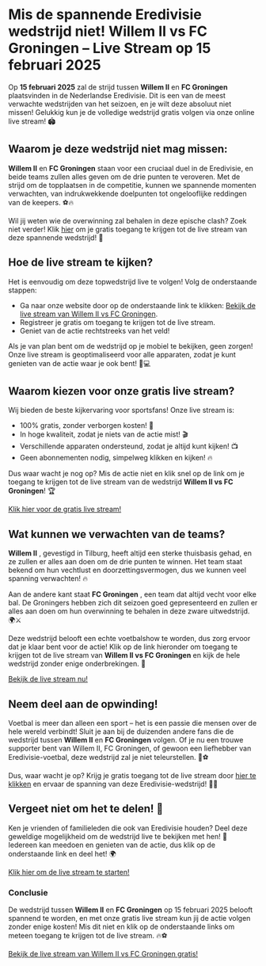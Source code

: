 # Mis de spannende Eredivisie wedstrijd niet! Willem II vs FC Groningen – Live Stream op 15 februari 2025

Op **15 februari 2025** zal de strijd tussen **Willem II** en **FC Groningen** plaatsvinden in de Nederlandse Eredivisie. Dit is een van de meest verwachte wedstrijden van het seizoen, en je wilt deze absoluut niet missen! Gelukkig kun je de volledige wedstrijd gratis volgen via onze online live stream! 🏟️

## Waarom je deze wedstrijd niet mag missen:

**Willem II** en **FC Groningen** staan voor een cruciaal duel in de Eredivisie, en beide teams zullen alles geven om de drie punten te veroveren. Met de strijd om de topplaatsen in de competitie, kunnen we spannende momenten verwachten, van indrukwekkende doelpunten tot ongelooflijke reddingen van de keepers. ⚽🔥

Wil jij weten wie de overwinning zal behalen in deze epische clash? Zoek niet verder! Klik [hier](https://tinyurl.com/livestreamfreeo?st=Willem+II+vs+FC+Groningen&si=ghc) om je gratis toegang te krijgen tot de live stream van deze spannende wedstrijd! 🎥

## Hoe de live stream te kijken?

Het is eenvoudig om deze topwedstrijd live te volgen! Volg de onderstaande stappen:

- Ga naar onze website door op de onderstaande link te klikken: [Bekijk de live stream van Willem II vs FC Groningen](https://tinyurl.com/livestreamfreeo?st=Willem+II+vs+FC+Groningen&si=ghc).
- Registreer je gratis om toegang te krijgen tot de live stream.
- Geniet van de actie rechtstreeks van het veld!

Als je van plan bent om de wedstrijd op je mobiel te bekijken, geen zorgen! Onze live stream is geoptimaliseerd voor alle apparaten, zodat je kunt genieten van de actie waar je ook bent! 📱💻

## Waarom kiezen voor onze gratis live stream?

Wij bieden de beste kijkervaring voor sportsfans! Onze live stream is:

- 100% gratis, zonder verborgen kosten! 💸
- In hoge kwaliteit, zodat je niets van de actie mist! 🎬
- Verschillende apparaten ondersteund, zodat je altijd kunt kijken! 📺
- Geen abonnementen nodig, simpelweg klikken en kijken! 🔥

Dus waar wacht je nog op? Mis de actie niet en klik snel op de link om je toegang te krijgen tot de live stream van de wedstrijd **Willem II vs FC Groningen**! 🏆

[Klik hier voor de gratis live stream!](https://tinyurl.com/livestreamfreeo?st=Willem+II+vs+FC+Groningen&si=ghc)

## Wat kunnen we verwachten van de teams?

**Willem II** , gevestigd in Tilburg, heeft altijd een sterke thuisbasis gehad, en ze zullen er alles aan doen om de drie punten te winnen. Het team staat bekend om hun vechtlust en doorzettingsvermogen, dus we kunnen veel spanning verwachten! 🔥

Aan de andere kant staat **FC Groningen** , een team dat altijd vecht voor elke bal. De Groningers hebben zich dit seizoen goed gepresenteerd en zullen er alles aan doen om hun overwinning te behalen in deze zware uitwedstrijd. 🌍⚔️

Deze wedstrijd belooft een echte voetbalshow te worden, dus zorg ervoor dat je klaar bent voor de actie! Klik op de link hieronder om toegang te krijgen tot de live stream van **Willem II vs FC Groningen** en kijk de hele wedstrijd zonder enige onderbrekingen. 🎉

[Bekijk de live stream nu!](https://tinyurl.com/livestreamfreeo?st=Willem+II+vs+FC+Groningen&si=ghc)

## Neem deel aan de opwinding!

Voetbal is meer dan alleen een sport – het is een passie die mensen over de hele wereld verbindt! Sluit je aan bij de duizenden andere fans die de wedstrijd tussen **Willem II** en **FC Groningen** volgen. Of je nu een trouwe supporter bent van Willem II, FC Groningen, of gewoon een liefhebber van Eredivisie-voetbal, deze wedstrijd zal je niet teleurstellen. 💖⚽

Dus, waar wacht je op? Krijg je gratis toegang tot de live stream door [hier te klikken](https://tinyurl.com/livestreamfreeo?st=Willem+II+vs+FC+Groningen&si=ghc) en ervaar de spanning van deze Eredivisie-wedstrijd! 📅🔥

## Vergeet niet om het te delen! 📢

Ken je vrienden of familieleden die ook van Eredivisie houden? Deel deze geweldige mogelijkheid om de wedstrijd live te bekijken met hen! 📲 Iedereen kan meedoen en genieten van de actie, dus klik op de onderstaande link en deel het! 🌍

[Klik hier om de live stream te starten!](https://tinyurl.com/livestreamfreeo?st=Willem+II+vs+FC+Groningen&si=ghc)

### Conclusie

De wedstrijd tussen **Willem II** en **FC Groningen** op 15 februari 2025 belooft spannend te worden, en met onze gratis live stream kun jij de actie volgen zonder enige kosten! Mis dit niet en klik op de onderstaande links om meteen toegang te krijgen tot de live stream. 🔥⚽

[Bekijk de live stream van Willem II vs FC Groningen gratis!](https://tinyurl.com/livestreamfreeo?st=Willem+II+vs+FC+Groningen&si=ghc)
